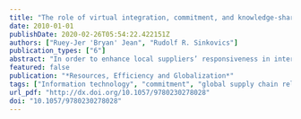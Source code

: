 ```yaml
---
title: "The role of virtual integration, commitment, and knowledge-sharing in improving international supplier responsiveness"
date: 2010-01-01
publishDate: 2020-02-26T05:54:22.422151Z
authors: ["Ruey-Jer 'Bryan' Jean", "Rudolf R. Sinkovics"]
publication_types: ["6"]
abstract: "In order to enhance local suppliers’ responsiveness in international exchange relationships, international MNE customers must work with their local suppliers to create new form of relationship structures. Cultural and country differences may limit the use and effectiveness of traditional relationship governance tools between the international MNE customers and their local suppliers. Drawing on the resource-based view and transaction cost economics, this study uses 219 electronics suppliers from Taiwan to examine the influence of virtual integration, knowledge sharing and commitment on their responsiveness in international exchange relationships. The findings demonstrate that the use of plural forms of governance can enhance interorganizational value creation in terms of supplier responsiveness in international exchange relationships. Implications for academics and practitioners are addressed."
featured: false
publication: "*Resources, Efficiency and Globalization*"
tags: ["Information technology", "commitment", "global supply chain relationships", "knowledge sharing", "supplier responsiveness"]
url_pdf: "http://dx.doi.org/10.1057/9780230278028"
doi: "10.1057/9780230278028"
---
```


